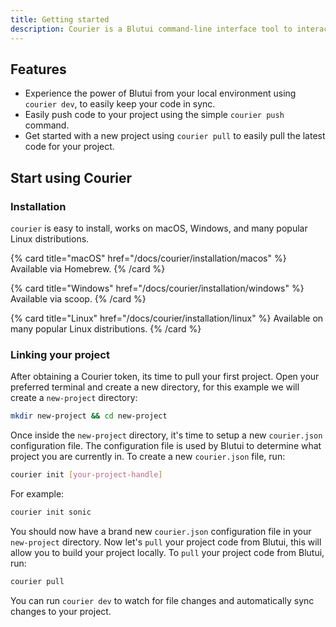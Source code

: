 ```yaml
---
title: Getting started
description: Courier is a Blutui command-line interface tool to interact with your Blutui project(s). It allows you to easily push and pull code to and from your project.
---
```


## Features

- Experience the power of Blutui from your local environment using `courier dev`, to easily keep your code in sync.
- Easily push code to your project using the simple `courier push` command.
- Get started with a new project using `courier pull` to easily pull the latest code for your project.

## Start using Courier

### Installation

`courier` is easy to install, works on macOS, Windows, and many popular Linux distributions.

{% card title="macOS" href="/docs/courier/installation/macos" %}
  Available via Homebrew.
{% /card %}

{% card title="Windows" href="/docs/courier/installation/windows" %}
  Available via scoop.
{% /card %}

{% card title="Linux" href="/docs/courier/installation/linux" %}
  Available on many popular Linux distributions.
{% /card %}



### Linking your project

After obtaining a Courier token, its time to pull your first project. Open your preferred terminal and create a new directory, for this example we will create a `new-project` directory:

```bash
mkdir new-project && cd new-project
```

Once inside the `new-project` directory, it's time to setup a new `courier.json` configuration file. The configuration file is used by Blutui to determine what project you are currently in. To create a new `courier.json` file, run:

```bash
courier init [your-project-handle]
```

For example:

```bash
courier init sonic
```

You should now have a brand new `courier.json` configuration file in your `new-project` directory. Now let's `pull` your project code from Blutui, this will allow you to build your project locally. To `pull` your project code from Blutui, run:

```bash
courier pull
```

You can run `courier dev` to watch for file changes and automatically sync changes to your project.

